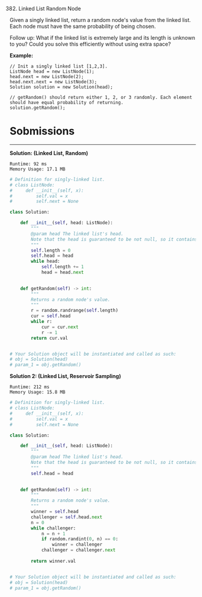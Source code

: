 382. Linked List Random Node

Given a singly linked list, return a random node's value from the linked list. Each node must have the same probability of being chosen.

Follow up:
What if the linked list is extremely large and its length is unknown to you? Could you solve this efficiently without using extra space?

**Example:**
```
// Init a singly linked list [1,2,3].
ListNode head = new ListNode(1);
head.next = new ListNode(2);
head.next.next = new ListNode(3);
Solution solution = new Solution(head);

// getRandom() should return either 1, 2, or 3 randomly. Each element should have equal probability of returning.
solution.getRandom();
```

# Sobmissions
---
**Solution: (Linked List, Random)**
```
Runtime: 92 ms
Memory Usage: 17.1 MB
```
```python
# Definition for singly-linked list.
# class ListNode:
#     def __init__(self, x):
#         self.val = x
#         self.next = None

class Solution:

    def __init__(self, head: ListNode):
        """
        @param head The linked list's head.
        Note that the head is guaranteed to be not null, so it contains at least one node.
        """
        self.length = 0
        self.head = head
        while head:
            self.length += 1
            head = head.next
        

    def getRandom(self) -> int:
        """
        Returns a random node's value.
        """
        r = random.randrange(self.length)
        cur = self.head
        while r:
            cur = cur.next
            r -= 1
        return cur.val


# Your Solution object will be instantiated and called as such:
# obj = Solution(head)
# param_1 = obj.getRandom()
```

**Solution 2: (Linked List, Reservoir Sampling)**
```
Runtime: 212 ms
Memory Usage: 15.8 MB
```
```python
# Definition for singly-linked list.
# class ListNode:
#     def __init__(self, x):
#         self.val = x
#         self.next = None

class Solution:

    def __init__(self, head: ListNode):
        """
        @param head The linked list's head.
        Note that the head is guaranteed to be not null, so it contains at least one node.
        """
        self.head = head
        

    def getRandom(self) -> int:
        """
        Returns a random node's value.
        """
        winner = self.head
        challenger = self.head.next
        n = 0
        while challenger:
            n = n + 1
            if random.randint(0, n) == 0:
                winner = challenger
            challenger = challenger.next
        
        return winner.val


# Your Solution object will be instantiated and called as such:
# obj = Solution(head)
# param_1 = obj.getRandom()
```